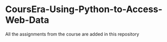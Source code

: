 # CoursEra-Using-Python-to-Access-Web-Data
All the assignments from the course are added in this repository
